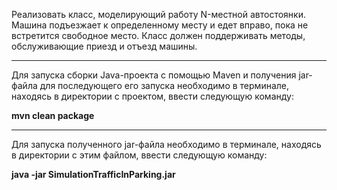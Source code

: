 Реализовать класс, моделирующий работу N-местной автостоянки. Машина
подъезжает к определенному месту и едет вправо, пока не встретится 
свободное место. Класс должен поддерживать методы, обслуживающие приезд
и отъезд машины.

---
Для запуска сборки Java-проекта с помощью Maven и получения jar-файла для последующего его запуска необходимо в терминале, находясь в директории с проектом, ввести следующую команду:

**mvn clean package**

---
Для запуска полученного jar-файла необходимо в терминале, находясь в директории с этим файлом, ввести следующую команду:

**java -jar SimulationTrafficInParking.jar**